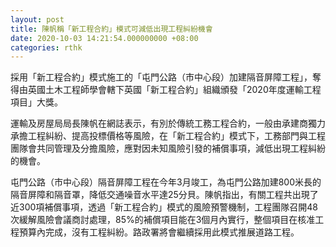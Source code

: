 ```yaml
---
layout: post
title: 陳帆稱「新工程合約」模式可減低出現工程糾紛機會
date: 2020-10-03 14:21:54.000000000 +08:00
categories: rthk
---
```


採用「新工程合約」模式施工的「屯門公路（市中心段）加建隔音屏障工程」，奪得由英國土木工程師學會轄下英國「新工程合約」組織頒發「2020年度運輸工程項目」大獎。

運輸及房屋局局長陳帆在網誌表示，有別於傳統工務工程合約，一般由承建商獨力承擔工程糾紛、提高投標價格等風險，在「新工程合約」模式下，工務部門與工程團隊會共同管理及分擔風險，應對因未知風險引發的補償事項，減低出現工程糾紛的機會。

屯門公路（市中心段）隔音屏障工程在今年3月竣工，為屯門公路加建800米長的隔音屏障和隔音罩，降低交通噪音水平達25分貝。陳帆指出，有關工程共出現了近300項補償事項，透過「新工程合約」模式的風險預警機制，工程團隊召開48次緩解風險會議商討處理，85%的補償項目能在3個月內實行，整個項目在核准工程預算內完成，沒有工程糾紛。路政署將會繼續採用此模式推展道路工程。
